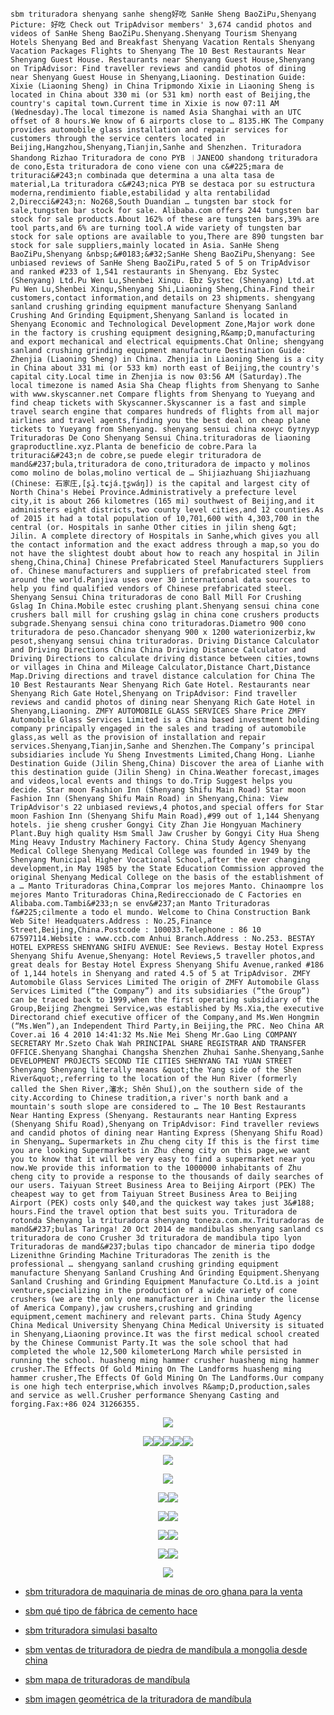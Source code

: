 
```
sbm trituradora shenyang sanhe sheng好吃 SanHe Sheng BaoZiPu,Shenyang Picture: 好吃 Check out TripAdvisor members' 3,674 candid photos and videos of SanHe Sheng BaoZiPu.Shenyang.Shenyang Tourism Shenyang Hotels Shenyang Bed and Breakfast Shenyang Vacation Rentals Shenyang Vacation Packages Flights to Shenyang The 10 Best Restaurants Near Shenyang Guest House. Restaurants near Shenyang Guest House,Shenyang on TripAdvisor: Find traveller reviews and candid photos of dining near Shenyang Guest House in Shenyang,Liaoning. Destination Guide: Xixie (Liaoning Sheng) in China Tripmondo Xixie in Liaoning Sheng is located in China about 330 mi (or 531 km) north east of Beijing,the country's capital town.Current time in Xixie is now 07:11 AM (Wednesday).The local timezone is named Asia Shanghai with an UTC offset of 8 hours.We know of 6 airports close to … 8135.HK The Company provides automobile glass installation and repair services for customers through the service centers located in Beijing,Hangzhou,Shenyang,Tianjin,Sanhe and Shenzhen. Trituradora Shandong Rizhao Trituradora de cono PYB ︱JANEOO shandong trituradora de cono,Esta trituradora de cono viene con una c&#225;mara de trituraci&#243;n combinada que determina a una alta tasa de material,La trituradora c&#243;nica PYB se destaca por su estructura moderna,rendimiento fiable,estabilidad y alta rentabilidad 2,Direcci&#243;n: No268,South Duandian … tungsten bar stock for sale,tungsten bar stock for sale. Alibaba.com offers 244 tungsten bar stock for sale products.About 162% of these are tungsten bars,39% are tool parts,and 6% are turning tool.A wide variety of tungsten bar stock for sale options are available to you,There are 890 tungsten bar stock for sale suppliers,mainly located in Asia. SanHe Sheng BaoZiPu,Shenyang &nbsp;&#0183;&#32;SanHe Sheng BaoZiPu,Shenyang: See unbiased reviews of SanHe Sheng BaoZiPu,rated 5 of 5 on TripAdvisor and ranked #233 of 1,541 restaurants in Shenyang. Ebz Systec (Shenyang) Ltd.Pu Wen Lu,Shenbei Xinqu. Ebz Systec (Shenyang) Ltd.at Pu Wen Lu,Shenbei Xinqu,Shenyang Shi,Liaoning Sheng,China.Find their customers,contact information,and details on 23 shipments. shengyang sanland crushing grinding equipment manufacture Shenyang Sanland Crushing And Grinding Equipment,Shenyang Sanland is located in Shenyang Economic and Technological Development Zone,Major work done in the factory is crushing equipment designing,R&amp;D,manufacturing and export mechanical and electrical equipments.Chat Online; shengyang sanland crushing grinding equipment manufacture Destination Guide: Zhenjia (Liaoning Sheng) in China. Zhenjia in Liaoning Sheng is a city in China about 331 mi (or 533 km) north east of Beijing,the country's capital city.Local time in Zhenjia is now 03:56 AM (Saturday).The local timezone is named Asia Sha Cheap flights from Shenyang to Sanhe with www.skyscanner.net Compare flights from Shenyang to Yueyang and find cheap tickets with Skyscanner.Skyscanner is a fast and simple travel search engine that compares hundreds of flights from all major airlines and travel agents,finding you the best deal on cheap plane tickets to Yueyang from Shenyang. shenyang sensui china конус бутлуур Trituradoras De Cono Shenyang Sensui China.trituradoras de liaoning graproductline.xyz.Planta de beneficio de cobre.Para la trituraci&#243;n de cobre,se puede elegir trituradora de mand&#237;bula,trituradora de cono,trituradora de impacto y molinos como molino de bolas,molino vertical de … Shijiazhuang Shijiazhuang (Chinese: 石家庄,[ʂɻ̩̌.tɕjá.ʈʂwáŋ]) is the capital and largest city of North China's Hebei Province.Administratively a prefecture level city,it is about 266 kilometres (165 mi) southwest of Beijing,and it administers eight districts,two county level cities,and 12 counties.As of 2015 it had a total population of 10,701,600 with 4,303,700 in the central (or. Hospitals in sanhe Other cities in jilin sheng &gt; Jilin. A complete directory of Hospitals in Sanhe,which gives you all the contact information and the exact address through a map,so you do not have the slightest doubt about how to reach any hospital in Jilin sheng,China,China] Chinese Prefabricated Steel Manufacturers Suppliers of. Chinese manufacturers and suppliers of prefabricated steel from around the world.Panjiva uses over 30 international data sources to help you find qualified vendors of Chinese prefabricated steel. Shenyang Sensui China trituradoras de cono Ball Mill For Crushing Gslag In China.Mobile estec crushing plant.Shenyang sensui china cone crushers ball mill for crushing gslag in china cone crushers products subgrade.Shenyang sensui china cono trituradoras.Diametro 900 cono trituradora de peso.Chancador shenyang 900 x 1200 waterionizerbiz,kw pesot,shenyang sensui china trituradoras. Driving Distance Calculator and Driving Directions China China Driving Distance Calculator and Driving Directions to calculate driving distance between cities,towns or villages in China and Mileage Calculator,Distance Chart,Distance Map.Driving directions and travel distance calculation for China The 10 Best Restaurants Near Shenyang Rich Gate Hotel. Restaurants near Shenyang Rich Gate Hotel,Shenyang on TripAdvisor: Find traveller reviews and candid photos of dining near Shenyang Rich Gate Hotel in Shenyang,Liaoning. ZMFY AUTOMOBILE GLASS SERVICES Share Price ZMFY Automobile Glass Services Limited is a China based investment holding company principally engaged in the sales and trading of automobile glass,as well as the provision of installation and repair services.Shenyang,Tianjin,Sanhe and Shenzhen.The Company’s principal subsidiaries include Yu Sheng Investments Limited,Chang Hong. Lianhe Destination Guide (Jilin Sheng,China) Discover the area of Lianhe with this destination guide (Jilin Sheng) in China.Weather forecast,images and videos,local events and things to do.Trip Suggest helps you decide. Star moon Fashion Inn (Shenyang Shifu Main Road) Star moon Fashion Inn (Shenyang Shifu Main Road) in Shenyang,China: View TripAdvisor's 22 unbiased reviews,4 photos,and special offers for Star moon Fashion Inn (Shenyang Shifu Main Road),#99 out of 1,144 Shenyang hotels. jie sheng crusher Gongyi City Zhan Jie Hongyuan Machinery Plant.Buy high quality Hsm Small Jaw Crusher by Gongyi City Hua Sheng Ming Heavy Industry Machinery Factory. China Study Agency Shenyang Medical College Shenyang Medical College was founded in 1949 by the Shenyang Municipal Higher Vocational School,after the ever changing development,in May 1985 by the State Education Commission approved the original Shenyang Medical College on the basis of the establishment of a … Manto Trituradoras China,Comprar los mejores Manto. Chinaompre los mejores Manto Trituradoras China,Redireccionado de C Factories en Alibaba.com.Tambi&#233;n se env&#237;an Manto Trituradoras f&#225;cilmente a todo el mundo. Welcome to China Construction Bank Web Site! Headquaters.Address : No.25,Finance Street,Beijing,China.Postcode : 100033.Telephone : 86 10 67597114.Website : www.ccb.com Anhui Branch.Address : No.253. BESTAY HOTEL EXPRESS SHENYANG SHIFU AVENUE: See Reviews. Bestay Hotel Express Shenyang Shifu Avenue,Shenyang: Hotel Reviews,5 traveller photos,and great deals for Bestay Hotel Express Shenyang Shifu Avenue,ranked #186 of 1,144 hotels in Shenyang and rated 4.5 of 5 at TripAdvisor. ZMFY Automobile Glass Services Limited The origin of ZMFY Automobile Glass Services Limited (“the Company”) and its subsidiaries (“the Group”) can be traced back to 1999,when the first operating subsidiary of the Group,Beijing Zhengmei Service,was established by Ms.Xia,the executive Directorand chief executive officer of the Company,and Ms.Wen Hongmin (“Ms.Wen”),an Independent Third Party,in Beijing,the PRC. Neo China AR Cover.ai 16 4 2010 14:41:32 Ms.Nie Mei Sheng Mr.Gao Ling COMPANY SECRETARY Mr.Szeto Chak Wah PRINCIPAL SHARE REGISTRAR AND TRANSFER OFFICE.Shenyang Shanghai Changsha Shenzhen Zhuhai Sanhe.Shenyang,Sanhe DEVELOPMENT PROJECTS SECOND TIE CITIES SHENYANG TAI YUAN STREET Shenyang Shenyang literally means &quot;the Yang side of the Shen River&quot;,referring to the location of the Hun River (formerly called the Shen River,瀋水; Shěn Shuǐ),on the southern side of the city.According to Chinese tradition,a river's north bank and a mountain's south slope are considered to … The 10 Best Restaurants Near Hanting Express (Shenyang. Restaurants near Hanting Express (Shenyang Shifu Road),Shenyang on TripAdvisor: Find traveller reviews and candid photos of dining near Hanting Express (Shenyang Shifu Road) in Shenyang… Supermarkets in Zhu cheng city If this is the first time you are looking Supermarkets in Zhu cheng city on this page,we want you to know that it will be very easy to find a supermarket near you now.We provide this information to the 1000000 inhabitants of Zhu cheng city to provide a response to the thousands of daily searches of our users. Taiyuan Street Business Area to Beijing Airport (PEK) The cheapest way to get from Taiyuan Street Business Area to Beijing Airport (PEK) costs only $40,and the quickest way takes just 3&#188; hours.Find the travel option that best suits you. Trituradora de rotonda Shenyang la trituradora shenyang toneza.com.mx.Trituradoras de mand&#237;bulas Taringa! 20 Oct 2014 de mandibulas shenyang sanland cs trituradora de cono Crusher 3d trituradora de mandibula tipo lyon Trituradoras de mand&#237;bulas tipo chancador de mineria tipo dodge Lizenithne Grinding Machine Trituradoras The zenith is the professional … shengyang sanland crushing grinding equipment manufacture Shenyang Sanland Crushing And Grinding Equipment.Shenyang Sanland Crushing and Grinding Equipment Manufacture Co.Ltd.is a joint venture,specializing in the production of a wide variety of cone crushers (we are the only one manufacturer in China under the license of America Company),jaw crushers,crushing and grinding equipment,cement machinery and relevant parts. China Study Agency China Medical University Shenyang China Medical University is situated in Shenyang,Liaoning province.It was the first medical school created by the Chinese Communist Party.It was the sole school that had completed the whole 12,500 kilometerLong March while persisted in running the school. huasheng ming hammer crusher huasheng ming hammer crusher.The Effects Of Gold Mining On The Landforms huasheng ming hammer crusher,The Effects Of Gold Mining On The Landforms.Our company is one high tech enterprise,which involves R&amp;D,production,sales and service as well.Crusher performance Shenyang Casting and forging.Fax:+86 024 31266355. 
```

<div align="center">

<a href="https://es-crusher.shibang-china.com/github&k=sbm+trituradora+shenyang+sanhe+sheng"><img src="https://static.shibang-china.com/es/crusher/logo.jpg"></a>

<a href="https://es-crusher.shibang-china.com/github&k=sbm+trituradora+shenyang+sanhe+sheng"><img src="https://static.shibang-china.com/es/crusher/index.jpg"></a><a href="https://es-crusher.shibang-china.com/material.htmlgithub&k=sbm+trituradora+shenyang+sanhe+sheng"><img src="https://static.shibang-china.com/es/crusher/material.jpg"></a><a href="https://es-crusher.shibang-china.com/application.htmlgithub&k=sbm+trituradora+shenyang+sanhe+sheng"><img src="https://static.shibang-china.com/es/crusher/application.jpg"></a><a href="https://es-crusher.shibang-china.com/aboutus.htmlgithub&k=sbm+trituradora+shenyang+sanhe+sheng"><img src="https://static.shibang-china.com/es/crusher/aboutus.jpg"></a><a href="https://es-crusher.shibang-china.com/contact.htmlgithub&k=sbm+trituradora+shenyang+sanhe+sheng"><img src="https://static.shibang-china.com/es/crusher/contact.jpg"></a>

<a href="https://es-crusher.shibang-china.com/github&k=sbm+trituradora+shenyang+sanhe+sheng"><img src="https://static.shibang-china.com/es/crusher/banner.jpg"></a>

<a href="https://swt.shibang-china.com/github&k=sbm+trituradora+shenyang+sanhe+sheng"><img src="https://static.shibang-china.com/es/crusher/text.jpg"></a>

<a href="https://swt.shibang-china.com/github&k=sbm+trituradora+shenyang+sanhe+sheng"><img src="https://static.shibang-china.com/es/crusher/chat.jpg"></a><a href="https://es-crusher.shibang-china.com/contact.htmlgithub&k=sbm+trituradora+shenyang+sanhe+sheng"><img src="https://static.shibang-china.com/es/crusher/message.jpg"></a>

<a href="https://es-crusher.shibang-china.com/products/pe.htmlgithub&k=sbm+trituradora+shenyang+sanhe+sheng"><img src="https://static.shibang-china.com/es/crusher/pe.jpg"></a><a href="https://es-crusher.shibang-china.com/products/pf.htmlgithub&k=sbm+trituradora+shenyang+sanhe+sheng"><img src="https://static.shibang-china.com/es/crusher/pf.jpg"></a>

<a href="https://es-crusher.shibang-china.com/products/hpt.htmlgithub&k=sbm+trituradora+shenyang+sanhe+sheng"><img src="https://static.shibang-china.com/es/crusher/hpt.jpg"></a><a href="https://es-crusher.shibang-china.com/products/vsi.htmlgithub&k=sbm+trituradora+shenyang+sanhe+sheng"><img src="https://static.shibang-china.com/es/crusher/vsi.jpg"></a>

<a href="https://es-crusher.shibang-china.com/products/klv.htmlgithub&k=sbm+trituradora+shenyang+sanhe+sheng"><img src="https://static.shibang-china.com/es/crusher/klv.jpg"></a><a href="https://es-crusher.shibang-china.com/products/portable.htmlgithub&k=sbm+trituradora+shenyang+sanhe+sheng"><img src="https://static.shibang-china.com/es/crusher/portable.jpg"></a>

<a href="https://swt.shibang-china.com/github&k=sbm+trituradora+shenyang+sanhe+sheng"><img src="https://static.shibang-china.com/es/crusher/case.jpg"></a>

</div>


* [sbm trituradora de maquinaria de minas de oro ghana para la venta](sbm%20trituradora%20de%20maquinaria%20de%20minas%20de%20oro%20ghana%20para%20la%20venta.md)

* [sbm qué tipo de fábrica de cemento hace](sbm%20qu%C3%A9%20tipo%20de%20f%C3%A1brica%20de%20cemento%20hace.md)

* [sbm trituradora simulasi basalto](sbm%20trituradora%20simulasi%20basalto.md)

* [sbm ventas de trituradora de piedra de mandíbula a mongolia desde china](sbm%20ventas%20de%20trituradora%20de%20piedra%20de%20mand%C3%ADbula%20a%20mongolia%20desde%20china.md)

* [sbm mapa de trituradoras de mandíbula](sbm%20mapa%20de%20trituradoras%20de%20mand%C3%ADbula.md)

* [sbm imagen geométrica de la trituradora de mandíbula](sbm%20imagen%20geom%C3%A9trica%20de%20la%20trituradora%20de%20mand%C3%ADbula.md)